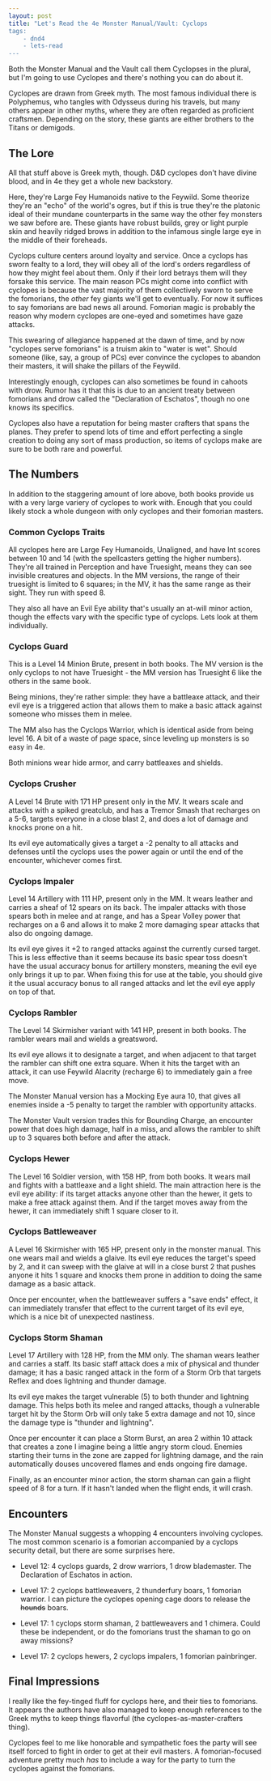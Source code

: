 ```yaml
---
layout: post
title: "Let's Read the 4e Monster Manual/Vault: Cyclops
tags:
    - dnd4
    - lets-read
---
```


Both the Monster Manual and the Vault call them Cyclopses in the plural, but I'm
going to use Cyclopes and there's nothing you can do about it.

Cyclopes are drawn from Greek myth. The most famous individual there is
Polyphemus, who tangles with Odysseus during his travels, but many others appear
in other myths, where they are often regarded as proficient craftsmen. Depending
on the story, these giants are either brothers to the Titans or demigods.

## The Lore

All that stuff above is Greek myth, though. D&D cyclopes don't have divine
blood, and in 4e they get a whole new backstory.

Here, they're Large Fey Humanoids native to the Feywild. Some theorize they're
an "echo" of the world's ogres, but if this is true they're the platonic ideal
of their mundane counterparts in the same way the other fey monsters we saw
before are. These giants have robust builds, grey or light purple skin and
heavily ridged brows in addition to the infamous single large eye in the middle
of their foreheads.

Cyclops culture centers around loyalty and service. Once a cyclops has sworn
fealty to a lord, they will obey all of the lord's orders regardless of how they
might feel about them. Only if their lord betrays them will they forsake this
service. The main reason PCs might come into conflict with cyclopes is because
the vast majority of them collectively sworn to serve the fomorians, the _other_
fey giants we'll get to eventually. For now it suffices to say fomorians are bad
news all around. Fomorian magic is probably the reason why modern cyclopes are
one-eyed and sometimes have gaze attacks.

This swearing of allegiance happened at the dawn of time, and by now "cyclopes
serve fomorians" is a truism akin to "water is wet". Should someone (like, say,
a group of PCs) ever convince the cyclopes to abandon their masters, it will
shake the pillars of the Feywild.

Interestingly enough, cyclopes can also sometimes be found in cahoots with
drow. Rumor has it that this is due to an ancient treaty between fomorians and
drow called the "Declaration of Eschatos", though no one knows its specifics.

Cyclopes also have a reputation for being master crafters that spans the
planes. They prefer to spend lots of time and effort perfecting a single
creation to doing any sort of mass production, so items of cyclops make are sure
to be both rare and powerful.

## The Numbers

In addition to the staggering amount of lore above, both books provide us with a
very large variery of cyclopes to work with. Enough that you could likely stock
a whole dungeon with only cyclopes and their fomorian masters.

### Common Cyclops Traits

All cyclopes here are Large Fey Humanoids, Unaligned, and have Int scores
between 10 and 14 (with the spellcasters getting the higher numbers). They're
all trained in Perception and have Truesight, means they can see invisible
creatures and objects. In the MM versions, the range of their truesight is
limited to 6 squares; in the MV, it has the same range as their sight. They run
with speed 8.

They also all have an Evil Eye ability that's usually an at-will minor action,
though the effects vary with the specific type of cyclops. Lets look at them
individually.

### Cyclops Guard

This is a Level 14 Minion Brute, present in both books. The MV version is the
only cyclops to not have Truesight - the MM version has Truesight 6 like the
others in the same book.

Being minions, they're rather simple: they have a battleaxe attack, and their
evil eye is a triggered action that allows them to make a basic attack against
someone who misses them in melee.

The MM also has the Cyclops Warrior, which is identical aside from being
level 16. A bit of a waste of page space, since leveling up monsters is so easy
in 4e.

Both minions wear hide armor, and carry battleaxes and shields.

### Cyclops Crusher

A Level 14 Brute with 171 HP present only in the MV. It wears scale and attacks
with a spiked greatclub, and has a Tremor Smash that recharges on a 5-6, targets
everyone in a close blast 2, and does a lot of damage and knocks prone on a hit.

Its evil eye automatically gives a target a -2 penalty to all attacks and
defenses until the cyclops uses the power again or until the end of the
encounter, whichever comes first.

### Cyclops Impaler

Level 14 Artillery with 111 HP, present only in the MM. It wears leather and
carries a sheaf of 12 spears on its back. The impaler attacks with those spears
both in melee and at range, and has a Spear Volley power that recharges on a 6
and allows it to make 2 more damaging spear attacks that also do ongoing damage.

Its evil eye gives it +2 to ranged attacks against the currently cursed
target. This is less effective than it seems because its basic spear toss
doesn't have the usual accuracy bonus for artillery monsters, meaning the evil
eye only brings it up to par. When fixing this for use at the table, you should
give it the usual accuracy bonus to all ranged attacks and let the evil eye
apply on top of that.

### Cyclops Rambler

The Level 14 Skirmisher variant with 141 HP, present in both books. The rambler
wears mail and wields a greatsword.

Its evil eye allows it to designate a target, and when adjacent to that target
the rambler can shift one extra square. When it hits the target with an attack,
it can use Feywild Alacrity (recharge 6) to immediately gain a free move.

The Monster Manual version has a Mocking Eye aura 10, that gives all enemies
inside a -5 penalty to target the rambler with opportunity attacks.

The Monster Vault version trades this for Bounding Charge, an encounter power
that does high damage, half in a miss, and allows the rambler to shift up to 3
squares both before and after the attack.

### Cyclops Hewer

The Level 16 Soldier version, with 158 HP, from both books. It wears mail and
fights with a battleaxe and a light shield. The main attraction here is the evil
eye ability: if its target attacks anyone other than the hewer, it gets to make
a free attack against them. And if the target moves away from the hewer, it can
immediately shift 1 square closer to it.


### Cyclops Battleweaver

A Level 16 Skirmisher with 165 HP, present only in the monster manual. This one
wears mail and wields a glaive. Its evil eye reduces the target's speed by 2,
and it can sweep with the glaive at will in a close burst 2 that pushes anyone
it hits 1 square and knocks them prone in addition to doing the same damage as a
basic attack.

Once per encounter, when the battleweaver suffers a "save ends" effect, it can
immediately transfer that effect to the current target of its evil eye, which is
a nice bit of unexpected nastiness.

### Cyclops Storm Shaman

Level 17 Artillery with 128 HP, from the MM only. The shaman wears leather and
carries a staff. Its basic staff attack does a mix of physical and thunder
damage; it has a basic ranged attack in the form of a Storm Orb that targets
Reflex and does lightning and thunder damage.

Its evil eye makes the target vulnerable (5) to both thunder and lightning
damage. This helps both its melee and ranged attacks, though a vulnerable target
hit by the Storm Orb will only take 5 extra damage and not 10, since the damage
type is "thunder and lightning".

Once per encounter it can place a Storm Burst, an area 2 within 10
attack that creates a zone I imagine being a little angry storm cloud. Enemies
starting their turns in the zone are zapped for lightning damage, and the rain
automatically douses uncovered flames and ends ongoing fire damage.

Finally, as an encounter minor action, the storm shaman can gain a flight speed
of 8 for a turn. If it hasn't landed when the flight ends, it will crash.

## Encounters

The Monster Manual suggests a whopping 4 encounters involving cyclopes. The most
common scenario is a fomorian accompanied by a cyclops security detail, but
there are some surprises here.

- Level 12: 4 cyclops guards, 2 drow warriors, 1 drow blademaster. The
  Declaration of Eschatos in action.

- Level 17: 2 cyclops battleweavers, 2 thunderfury boars, 1 fomorian warrior. I
  can picture the cyclopes opening cage doors to release the ~~hounds~~ boars.

- Level 17: 1 cyclops storm shaman, 2 battleweavers and 1 chimera. Could these
  be independent, or do the fomorians trust the shaman to go on away missions?

- Level 17: 2 cyclops hewers, 2 cyclops impalers, 1 fomorian painbringer.

## Final Impressions

I really like the fey-tinged fluff for cyclops here, and their ties to
fomorians. It appears the authors have also managed to keep enough references to
the Greek myths to keep things flavorful (the cyclopes-as-master-crafters
thing).

Cyclopes feel to me like honorable and sympathetic foes the party will see
itself forced to fight in order to get at their evil masters. A fomorian-focused
adventure pretty much _has_ to include a way for the party to turn the cyclopes
against the fomorians.

